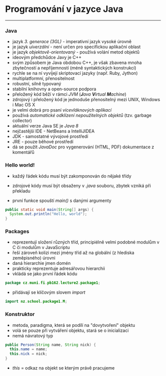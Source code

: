 # Programování v jazyce Java
-----
### Java
- jazyk *3. generace (3GL)* - imperativní jazyk vysoké úrovně
- je jazyk *uiverzální* - není určen pro specifickou aplikační oblast
- je jazyk *objektově-orientovaný* - používá volání metod objektů
- ideovým předchůdce Javy je C++
- svým způsobem je Java obdobou C++, je však zbavena mnoha zbytečností a nepříjemností (méně syntaktických konstrukcí)
- rychle se na ní vyvíjejí skriptovací jazyky (např. Ruby, Jython)
- multiplatformní, přenositelnost
- robustní, silně typovaný
- stabilní knihovny a open-source podpora
- přeložený kód běží v rámci *JVM* (_**J**ava **V**irtual **M**achine_)
- zdrojový i přeložený kód je jednoduše přenositelný mezi UNIX, Windows i Mac OS X
- je velmi dobrá pro psaní *vícevláknových aplikací*
- používá *automatické odklízení nepoužitelných objektů* (tzv. garbage collector)
- aktuální verze Java SE je *Java 8*
- nejčastější IDE - NetBeans a IntelliJIDEA
- JDK - samostatné vývojové prostředí
- JRE - pouze běhové prostředí
- dá se použít *JavaDoc* pro vygenerování (HTML, PDF) dokumentace z komentářů

### Hello world!
- každý řádek kódu musí být zakomponován do nějaké třídy

- zdrojové kódy musí být obsaženy v *.java* souboru, zbytek vzniká při překladu
- první funkce spouští *main()* s danými argumenty
```java
public static void main(String[] args) {  
  System.out.println("Hello, world");
}
```

### Packages
- reprezentují složení různých tříd, principiélně velmi podobné modulům v C či modulům v JavaScriptu
- řeší zároveň kolizi mezi jmény tříd až na globální (z hlediska zeměpisného) úrovni
- daná hierarchie jmen domén
- prakticky reprezentuje adresářovou hierarchii
- vkládá se jako první řádek kódu
```java
package cz.muni.fi.pb162.lecture2.package1;
```
- přidávají se klíčovým slovem *import*
```java
import nz.school.package1.M;
```
### Konstruktor
- metoda, paradigma, která se podílí na "dovytvoření" objektu
- volá se pouze při vytváření objektu, stará se o inicializaci
- nemá návratový typ
```java
public Person(String name, String nick) {
  this.name = name;
  this.nick = nick;
}
```
- *this* = odkaz na objekt se kterým právě pracujeme
